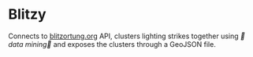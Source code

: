 # Blitzy

Connects to [blitzortung.org](blitzortung.org) API, clusters lighting strikes together using *🌈data mining🌈* and exposes the clusters through a GeoJSON file.
